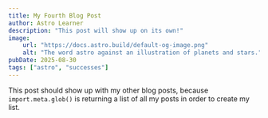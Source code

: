 ```yaml
---
title: My Fourth Blog Post
author: Astro Learner
description: "This post will show up on its own!"
image:
    url: "https://docs.astro.build/default-og-image.png"
    alt: "The word astro against an illustration of planets and stars."
pubDate: 2025-08-30
tags: ["astro", "successes"]
---
```

This post should show up with my other blog posts, because `import.meta.glob()` is returning a list of all my posts in order to create my list.